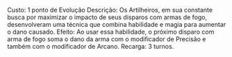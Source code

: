 Custo: 1 ponto de Evolução
Descrição: Os Artilheiros, em sua constante busca por maximizar o impacto de seus disparos com armas de fogo, desenvolveram uma técnica que combina habilidade e magia para aumentar o dano causado.
Efeito: Ao usar essa habilidade, o próximo disparo com arma de fogo soma o dano da arma com o modificador de Precisão e também com o modificador de Arcano.
Recarga: 3 turnos.